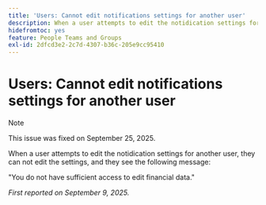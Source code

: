 ```yaml
---
title: 'Users: Cannot edit notifications settings for another user'
description: When a user attempts to edit the notidication settings for another user, they can not edit the settings, and they see an error message.
hidefromtoc: yes
feature: People Teams and Groups
exl-id: 2dfcd3e2-2c7d-4307-b36c-205e9cc95410
---
```

# Users: Cannot edit notifications settings for another user

>[!NOTE]
>
>This issue was fixed on September 25, 2025.

When a user attempts to edit the notidication settings for another user, they can not edit the settings, and they see the following message:

"You do not have sufficient access to edit financial data."

_First reported on September 9, 2025._
